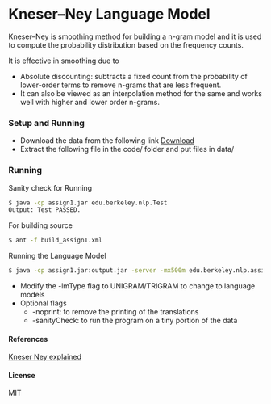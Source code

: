 # Kneser–Ney Language Model

Kneser–Ney is smoothing method for building a n-gram model and it is used to compute the probability distribution based on the frequency counts.

It is effective in smoothing due to
- Absolute discounting: subtracts a fixed count from the probability of lower-order terms to remove n-grams that are less frequent.
- It can also be viewed as an interpolation method for the same and works well with higher and lower order n-grams.

### Setup and Running
- Download the data from the following link [Download](https://drive.google.com/file/d/1bf1nEJ3OugegTuUqOsHMYVkpivz7nxZL/view?usp=sharing)
- Extract the following file in the code/ folder and put files in data/

### Running

Sanity check for Running
```sh
$ java -cp assign1.jar edu.berkeley.nlp.Test
Output: Test PASSED.
```

For building source
```sh
$ ant -f build_assign1.xml
```

Running the Language Model
```sh
$ java -cp assign1.jar:output.jar -server -mx500m edu.berkeley.nlp.assignments.assign1.LanguageModelTester -path ./data -lmType STUB
```
- Modify the -lmType flag to UNIGRAM/TRIGRAM to change to language models
- Optional flags
    - -noprint: to remove the printing of the translations
    - -sanityCheck: to run the program on a tiny portion of the data

#### References
[Kneser Ney explained](http://www.foldl.me/2014/kneser-ney-smoothing/)

#### License
MIT
